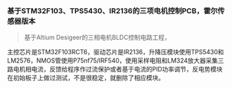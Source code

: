  ### 基于STM32F103、TPS5430、IR2136的三项电机控制PCB，霍尔传感器版本

 >基于Altium Desigeer的三相电机BLDC控制电路工程，
 
 主控芯片是STM32F103RCT6，驱动芯片是IR2136，升降压模块使用TPS5430和LM2576，NMOS管使用P75nf75/IRF540，使用采样电阻和LM324放大器采集三路电机相电流，反馈给程序作过流保护或者基于电流的PID功率调节，反电势模块在初始板子上做过测试，不是很稳定，就删除了相应模块。
